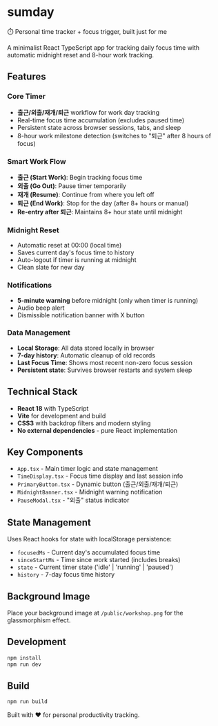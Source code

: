 # sumday

⏱️ Personal time tracker + focus trigger, built just for me

A minimalist React TypeScript app for tracking daily focus time with automatic midnight reset and 8-hour work tracking.

## Features

### Core Timer
- **출근/외출/재개/퇴근** workflow for work day tracking
- Real-time focus time accumulation (excludes paused time)
- Persistent state across browser sessions, tabs, and sleep
- 8-hour work milestone detection (switches to "퇴근" after 8 hours of focus)

### Smart Work Flow
- **출근 (Start Work)**: Begin tracking focus time
- **외출 (Go Out)**: Pause timer temporarily  
- **재개 (Resume)**: Continue from where you left off
- **퇴근 (End Work)**: Stop for the day (after 8+ hours or manual)
- **Re-entry after 퇴근**: Maintains 8+ hour state until midnight

### Midnight Reset
- Automatic reset at 00:00 (local time)
- Saves current day's focus time to history
- Auto-logout if timer is running at midnight
- Clean slate for new day

### Notifications
- **5-minute warning** before midnight (only when timer is running)
- Audio beep alert
- Dismissible notification banner with X button

### Data Management
- **Local Storage**: All data stored locally in browser
- **7-day history**: Automatic cleanup of old records
- **Last Focus Time**: Shows most recent non-zero focus session
- **Persistent state**: Survives browser restarts and system sleep

## Technical Stack

- **React 18** with TypeScript
- **Vite** for development and build
- **CSS3** with backdrop filters and modern styling
- **No external dependencies** - pure React implementation

## Key Components

- `App.tsx` - Main timer logic and state management
- `TimeDisplay.tsx` - Focus time display and last session info
- `PrimaryButton.tsx` - Dynamic button (출근/외출/재개/퇴근)
- `MidnightBanner.tsx` - Midnight warning notification
- `PauseModal.tsx` - "외출" status indicator

## State Management

Uses React hooks for state with localStorage persistence:
- `focusedMs` - Current day's accumulated focus time
- `sinceStartMs` - Time since work started (includes breaks)
- `state` - Current timer state ('idle' | 'running' | 'paused')
- `history` - 7-day focus time history

## Background Image

Place your background image at `/public/workshop.png` for the glassmorphism effect.

## Development

```bash
npm install
npm run dev
```

## Build

```bash
npm run build
```

Built with ❤️ for personal productivity tracking.